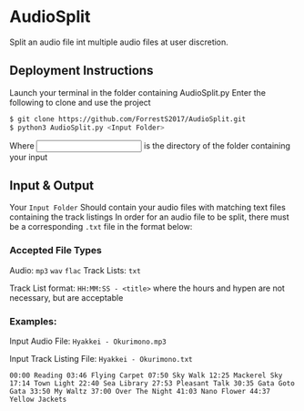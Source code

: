 # AudioSplit
Split an audio file int multiple audio files at user discretion.

## Deployment Instructions
Launch your terminal in the folder containing AudioSplit.py
Enter the following to clone and use the project
```sh
$ git clone https://github.com/ForrestS2017/AudioSplit.git
$ python3 AudioSplit.py <Input Folder>
```
Where <Input Folder> is the directory of the folder containing your input

## Input & Output
Your `Input Folder` Should contain your audio files with matching text files containing the track listings
In order for an audio file to be split, there must be a corresponding `.txt` file in the format below:

### Accepted File Types
Audio: `mp3` `wav` `flac`
Track Lists: `txt`

Track List format:
`HH:MM:SS - <title>` where the hours and hypen are not necessary, but are acceptable

### Examples:

Input Audio File: 
`Hyakkei - Okurimono.mp3`

Input Track Listing File:
`Hyakkei - Okurimono.txt`

`00:00 Reading
03:46 Flying Carpet
07:50 Sky Walk
12:25 Mackerel Sky
17:14 Town Light
22:40 Sea Library
27:53 Pleasant Talk
30:35 Gata Goto Gata
33:50 My Waltz
37:00 Over The Night
41:03 Nano Flower
44:37 Yellow Jackets`

